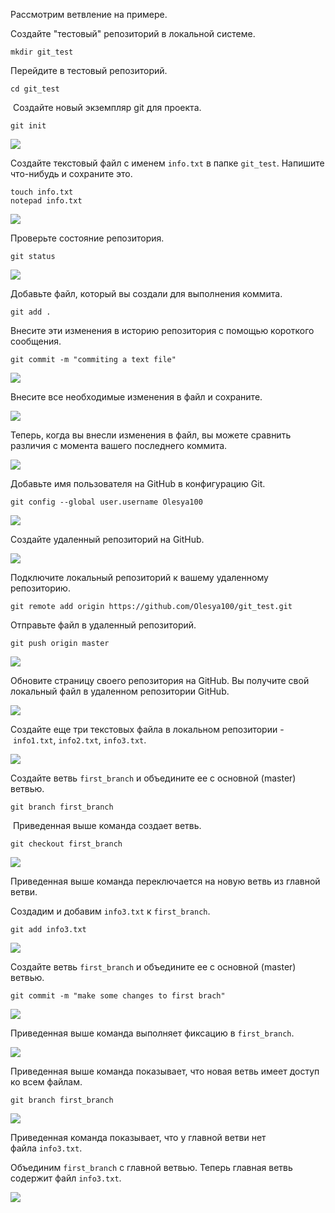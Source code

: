 Рассмотрим ветвление на примере.

Создайте "тестовый" репозиторий в локальной системе.

```
mkdir git_test
```

Перейдите в тестовый репозиторий.

```
cd git_test
```

 Создайте новый экземпляр git для проекта.

```
git init
```

![](https://ucarecdn.com/1a92136b-6bac-4ccf-a664-b9673793dc09/)

Создайте текстовый файл с именем `info.txt` в папке `git_test`. Напишите что-нибудь и сохраните это.

```
touch info.txt
notepad info.txt
```

![](https://ucarecdn.com/97bd6beb-9635-44cd-ae51-897d7bd9c1d0/)

Проверьте состояние репозитория.

```
git status
```

![](https://ucarecdn.com/a8eeb1b3-d36d-4aca-95cd-47e88ab29e7e/)

Добавьте файл, который вы создали для выполнения коммита. 

```
git add .
```

Внесите эти изменения в историю репозитория с помощью короткого сообщения.

```
git commit -m "commiting a text file"
```

![](https://ucarecdn.com/57f2c816-1dd8-400d-8e3c-7b00709fb4e7/)

Внесите все необходимые изменения в файл и сохраните.

![](https://ucarecdn.com/3149cbbd-4c85-47ad-86ff-00d1967bcbfd/)

Теперь, когда вы внесли изменения в файл, вы можете сравнить различия с момента вашего последнего коммита.

![](https://ucarecdn.com/aa05879e-2bff-49d3-a1df-45745791bf99/)

Добавьте имя пользователя на GitHub в конфигурацию Git.

```
git config --global user.username Olesya100
```

![](https://ucarecdn.com/f752e293-83ed-4a73-a2ec-d81f2d14598c/)

Создайте удаленный репозиторий на GitHub.

![](https://ucarecdn.com/94bf5cbc-e6aa-4a3b-92db-16f8d0929197/)

Подключите локальный репозиторий к вашему удаленному репозиторию.

```
git remote add origin https://github.com/Olesya100/git_test.git
```

Отправьте файл в удаленный репозиторий.

```
git push origin master
```

![](https://ucarecdn.com/4e8bebce-9517-403b-8fd5-99389c079c83/)

Обновите страницу своего репозитория на GitHub. Вы получите свой локальный файл в удаленном репозитории GitHub.

![](https://ucarecdn.com/2aac4cee-b26b-49c7-aef9-be90cbe087e3/)

Создайте еще три текстовых файла в локальном репозитории - `info1.txt`, `info2.txt`, `info3.txt`.

![](https://ucarecdn.com/8f450691-6871-47d2-b556-a5152d4b9b05/)

Создайте ветвь `first_branch` и объедините ее с основной (master) ветвью.

```
git branch first_branch
```

 Приведенная выше команда создает ветвь.

```
git checkout first_branch
```

![](https://ucarecdn.com/f29c1207-04c2-4127-bb7b-b0543621b5d2/)

Приведенная выше команда переключается на новую ветвь из главной ветви.

Создадим и добавим `info3.txt` к `first_branch`.

```
git add info3.txt
```

![](https://ucarecdn.com/dfebdca4-a055-48d6-82a1-b49325404bd4/)

Создайте ветвь `first_branch` и объедините ее с основной (master) ветвью.

```
git commit -m "make some changes to first brach"
```

![](https://ucarecdn.com/770a6175-dc9d-4b7d-ac1b-10635f142595/)

Приведенная выше команда выполняет фиксацию в `first_branch`.

![](https://ucarecdn.com/7535dd79-090a-4d60-a559-2ffdb62e26e8/)

Приведенная выше команда показывает, что новая ветвь имеет доступ ко всем файлам.

```
git branch first_branch
```

![](https://ucarecdn.com/b010b276-b421-4a75-93fe-732bf2a659af/)

Приведенная команда показывает, что у главной ветви нет файла `info3.txt`.

Объединим `first_branch` с главной ветвью. Теперь главная ветвь содержит файл `info3.txt`.

![](https://ucarecdn.com/5e8c8a7a-b1f6-45b2-a513-6bb26ee3d085/)